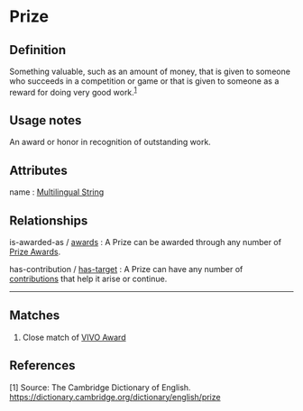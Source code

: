 # Prize

## Definition
Something valuable, such as an amount of money, that is given to someone who succeeds in a competition or game or that is given to someone as a reward for doing very good work.<sup>[1](#fn1)</sup>

## Usage notes

An award or honor in recognition of outstanding work.

## Attributes

name : [Multilingual String](../datatypes/Multilingual_String.md)

## Relationships

<a name="rel__is-awarded-as">is-awarded-as</a> / [awards](../entities/Prize_Award.md#user-content-rel__awards) : A Prize can be awarded through any number of [Prize Awards](../entities/Prize_Award.md).

<a name="rel__has-contribution">has-contribution</a> / [has-target](../entities/Contribution_to_Prize.md#user-content-rel__has-target) : A Prize can have any number of [contributions](../entities/Contribution_to_Prize.md) that help it arise or continue.

---
## Matches
1. Close match of [VIVO Award](http://vivoweb.org/ontology/core#Award)

## References
<a name="fn1">\[1\]</a> Source: The Cambridge Dictionary of English. https://dictionary.cambridge.org/dictionary/english/prize

